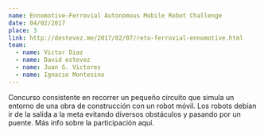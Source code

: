 ```yaml
---
name: Ennomotive-Ferrovial Autonomous Mobile Robot Challenge
date: 04/02/2017
place: 3
link: http://destevez.me/2017/02/07/reto-ferrovial-ennomotive.html
team:
  - name: Victor Diaz
  - name: David estevez
  - name: Juan G. Victores
  - name: Ignacio Montesino
---
```


Concurso consistente en recorrer un pequeño circuito que simula un entorno de una obra de construcción con un robot móvil. Los robots debían ir de la salida a la meta evitando diversos obstáculos y pasando por un puente. Más info sobre la participación aquí.

